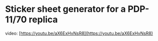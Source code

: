 # Sticker sheet generator for a PDP-11/70 replica

video: [https://youtu.be/aX6ExHvNsR8](https://youtu.be/aX6ExHvNsR8)
